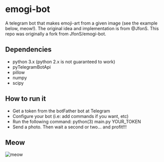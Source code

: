 # emogi-bot

A telegram bot that makes emoji-art from a given image (see the example below, meow!). The original idea and implementation is from @JfonS. This repo was originally a fork from JfonS/emogi-bot.

## Dependencies
- python 3.x (python 2.x is not guaranteed to work)
- pyTelegramBotApi
- pillow
- numpy
- scipy

## How to run it
- Get a token from the botFather bot at Telegram
- Configure your bot (i.e: add commands if you want, etc)
- Run the following command: python(3) main.py YOUR_TOKEN
- Send a photo. Then wait a second or two... and profit!!!

## Meow
![meow](https://github.com/srgrr/emoji-bot/blob/master/resources/jero.jpg "meow!")

